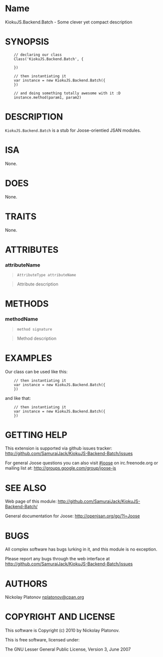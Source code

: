 Name
====

KiokuJS.Backend.Batch - Some clever yet compact description


SYNOPSIS
========

        // declaring our class
        Class('KiokuJS.Backend.Batch', {
        
        })
        
        // then instantiating it
        var instance = new KiokuJS.Backend.Batch({
        })
        
        // and doing something totally awesome with it :D
        instance.method(param1, param2)
        


DESCRIPTION
===========

`KiokuJS.Backend.Batch` is a stub for Joose-orientied JSAN modules.


ISA
===

None.


DOES
====

None.


TRAITS
======

None.



ATTRIBUTES
==========

### attributeName

> `AttributeType attributeName`

> Attribute description


METHODS
=======

### methodName

> `method signature`

> Method description


EXAMPLES
========

Our class can be used like this:

        // then instantiating it
        var instance = new KiokuJS.Backend.Batch({
        })

and like that:

        // then instantiating it
        var instance = new KiokuJS.Backend.Batch({
        })


GETTING HELP
============

This extension is supported via github issues tracker: <http://github.com/SamuraiJack/KiokuJS-Backend-Batch/issues>

For general Joose questions you can also visit [#joose](http://webchat.freenode.net/?randomnick=1&channels=joose&prompt=1) 
on irc.freenode.org or mailing list at: <http://groups.google.com/group/joose-js>
 


SEE ALSO
========

Web page of this module: <http://github.com/SamuraiJack/KiokuJS-Backend-Batch/>

General documentation for Joose: <http://openjsan.org/go/?l=Joose>


BUGS
====

All complex software has bugs lurking in it, and this module is no exception.

Please report any bugs through the web interface at <http://github.com/SamuraiJack/KiokuJS-Backend-Batch/issues>



AUTHORS
=======

Nickolay Platonov <nplatonov@cpan.org>





COPYRIGHT AND LICENSE
=====================

This software is Copyright (c) 2010 by Nickolay Platonov.

This is free software, licensed under:

  The GNU Lesser General Public License, Version 3, June 2007
